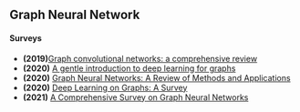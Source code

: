 
## Graph Neural Network

#### Surveys
- **(2019)**[Graph convolutional networks: a comprehensive review](https://computationalsocialnetworks.springeropen.com/articles/10.1186/s40649-019-0069-y)
- **(2020)** [A gentle introduction to deep learning for graphs](https://arxiv.org/abs/1912.12693)
- **(2020)** [Graph Neural Networks: A Review of Methods and Applications](https://arxiv.org/abs/1812.08434)
- **(2020)** [Deep Learning on Graphs: A Survey](https://arxiv.org/abs/1812.04202)
- **(2021)** [A Comprehensive Survey on Graph Neural Networks](https://arxiv.org/abs/1901.00596)
